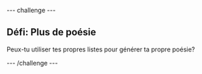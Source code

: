 --- challenge ---

## Défi: Plus de poésie

Peux-tu utiliser tes propres listes pour générer ta propre poésie?

--- /challenge ---